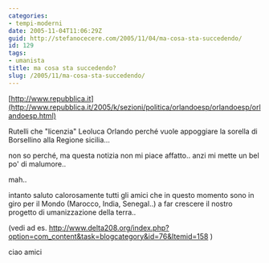 ```yaml
---
categories:
- tempi-moderni
date: 2005-11-04T11:06:29Z
guid: http://stefanocecere.com/2005/11/04/ma-cosa-sta-succedendo/
id: 129
tags:
- umanista
title: ma cosa sta succedendo?
slug: /2005/11/ma-cosa-sta-succedendo/
---
```


[http://www.repubblica.it](http://www.repubblica.it/2005/k/sezioni/politica/orlandoesp/orlandoesp/orlandoesp.html)

Rutelli che "licenzia" Leoluca Orlando perché vuole appoggiare la sorella di Borsellino alla Regione sicilia…

non so perché, ma questa notizia non mi piace affatto.. anzi mi mette un bel po' di malumore..

mah..

intanto saluto calorosamente tutti gli amici che in questo momento sono in giro per il Mondo (Marocco, India, Senegal..) a far crescere il nostro progetto di umanizzazione della terra..
  
(vedi ad es. <http://www.delta208.org/index.php?option=com_content&task=blogcategory&id=76&Itemid=158> )

ciao amici
